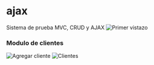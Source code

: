 # ajax
Sistema de prueba MVC, CRUD y AJAX
![Primer vistazo](https://github.com/Cruz-Bdllo/ajax/blob/master/assets/image1.png)

### Modulo de clientes
![Agregar cliente](https://github.com/Cruz-Bdllo/ajax/blob/master/assets/addCliente.png)
![Clientes](https://github.com/Cruz-Bdllo/ajax/blob/master/assets/profileClient.png)